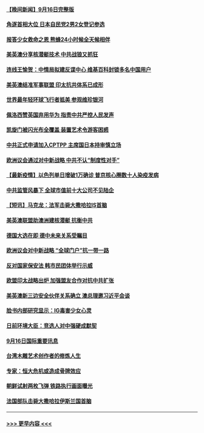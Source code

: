#### [【晚间新闻】9月16日完整版](../pages/prog202/a103218429.md?t=09171151) 
#### [角逐首相大位 日本自民党2男2女登记参选](../pages/prog202/a103218513.md?t=09171151) 
#### [报答少女救命之恩 熊蜂24小时候全天候相伴](../pages/prog202/a103217768.md?t=09171151) 
#### [美英澳分享核潜艇技术 中共战狼又抓狂](../pages/prog202/a103218258.md?t=09171151) 
#### [连线王愉贺：中情局拟建反谍中心 维基百科封锁多名中国用户](../pages/prog202/a103217411.md?t=09171151) 
#### [美英澳结准军事联盟 印太抗共体系已成形](../pages/prog202/a103218286.md?t=09171151) 
#### [世界最年轻环球飞行者抵美 参观维珍银河](../pages/prog202/a103218235.md?t=09171151) 
#### [佩洛西赞英国弃用华为 指责中共严控人民发声](../pages/prog202/a103218060.md?t=09171151) 
#### [凯旋门被闪光布全覆盖 装置艺术令游客困惑](../pages/prog202/a103218179.md?t=09171151) 
#### [中共正式申请加入CPTPP 主席国日本持审慎立场](../pages/prog202/a103218149.md?t=09171151) 
#### [欧洲议会通过对中新战略 中共不认“制度性对手”](../pages/prog202/a103218116.md?t=09171151) 
#### [【最新疫情】以色列单日增破1万确诊 普京核心圈数十人染疫发病](../pages/prog202/a103218067.md?t=09171151) 
#### [中共监管风暴下 全球市值前十大公司不见陆企](../pages/prog202/a103217952.md?t=09171151) 
#### [【短讯】马克龙：法军击毙大撒哈拉IS首脑](../pages/prog202/a103218044.md?t=09171151) 
#### [美英澳联盟助澳洲建核潜艇 抗衡中共](../pages/prog202/a103217992.md?t=09171151) 
#### [德国大选在即 德中未来关系受瞩目](../pages/prog202/a103217969.md?t=09171151) 
#### [欧洲议会对中新战略 “全球门户”抗一带一路](../pages/prog202/a103217965.md?t=09171151) 
#### [反对国家保安法 韩市民团体举行示威](../pages/prog202/a103217960.md?t=09171151) 
#### [欧盟印太战略出炉 加强盟友合作对抗中共扩张](../pages/prog202/a103217899.md?t=09171151) 
#### [美英澳新三边安全伙伴关系确立 澳总理邀习近平会谈](../pages/prog202/a103217849.md?t=09171151) 
#### [脸书内部研究显示：IG毒害少女心灵](../pages/prog202/a103217302.md?t=09171151) 
#### [日前环境大臣：竞选人对中强硬成默契](../pages/prog202/a103217711.md?t=09171151) 
#### [9月16日国际重要讯息](../pages/prog202/a103217706.md?t=09171151) 
#### [台湾木雕艺术创作者的修炼人生](../pages/prog202/a103217696.md?t=09171151) 
#### [专家：恒大危机或造成骨牌效应](../pages/prog202/a103217675.md?t=09171151) 
#### [朝鲜试射两枚飞弹 铁路执行画面曝光](../pages/prog202/a103217599.md?t=09171151) 
#### [法国部队击毙大撒哈拉伊斯兰国首脑](../pages/prog202/a103217561.md?t=09171151) 

----
#### [ >>> 更早内容 <<< ](../indexes/prog202-earlier.md)
